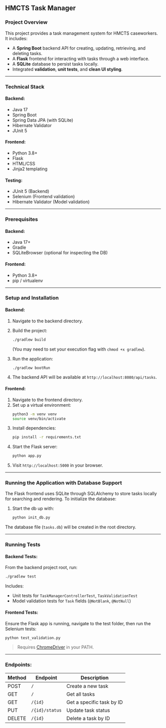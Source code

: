 ## HMCTS Task Manager

### Project Overview

This project provides a task management system for HMCTS caseworkers. It includes:

- A **Spring Boot** backend API for creating, updating, retrieving, and deleting tasks.
- A **Flask** frontend for interacting with tasks through a web interface.
- A **SQLite** database to persist tasks locally.
- Integrated **validation**, **unit tests**, and **clean UI styling**.

---

### Technical Stack

#### Backend:

- Java 17
- Spring Boot
- Spring Data JPA (with SQLite)
- Hibernate Validator
- JUnit 5

#### Frontend:

- Python 3.8+
- Flask
- HTML/CSS
- Jinja2 templating

#### Testing:

- JUnit 5 (Backend)
- Selenium (Frontend validation)
- Hibernate Validator (Model validation)

---

### Prerequisites

#### Backend:

- Java 17+
- Gradle
- SQLiteBrowser (optional for inspecting the DB)

#### Frontend:

- Python 3.8+
- pip / virtualenv

---

### Setup and Installation

#### Backend:

1. Navigate to the backend directory.
2. Build the project:
   ```bash
   ./gradlew build
   ```
   (You may need to set your execution flag with  `chmod +x gradlew`).


3. Run the application:
   ```bash
   ./gradlew bootRun
   ```
4. The backend API will be available at `http://localhost:8080/api/tasks`.

#### Frontend:

1. Navigate to the frontend directory.
2. Set up a virtual environment:
   ```bash
   python3 -m venv venv
   source venv/bin/activate
   ```
3. Install dependencies:
   ```bash
   pip install -r requirements.txt
   ```
4. Start the Flask server:
   ```bash
   python app.py
   ```
5. Visit `http://localhost:5000` in your browser.

---

### Running the Application with Database Support

The Flask frontend uses SQLite through SQLAlchemy to store tasks locally for searching and rendering.
To initialize the database:

1. Start the db up with:

   ```bash
   python init_db.py
   ```

The database file (`tasks.db`) will be created in the root directory.

---

### Running Tests

#### Backend Tests:

From the backend project root, run:

```bash
./gradlew test
```

Includes:

- Unit tests for `TaskManagerControllerTest`, `TaskValidationTest`
- Model validation tests for `Task` fields (`@NotBlank`, `@NotNull`)

#### Frontend Tests:

Ensure the Flask app is running, navigate to the test folder, then run the Selenium tests:

```bash
python test_validation.py
```

> Requires [ChromeDriver](https://chromedriver.chromium.org/downloads) in your PATH.

---

### Endpoints:

| Method | Endpoint       | Description               |
| ------ | -------------- | ------------------------- |
| POST   | `/`            | Create a new task         |
| GET    | `/`            | Get all tasks             |
| GET    | `/{id}`        | Get a specific task by ID |
| PUT    | `/{id}/status` | Update task status        |
| DELETE | `/{id}`        | Delete a task by ID       |

